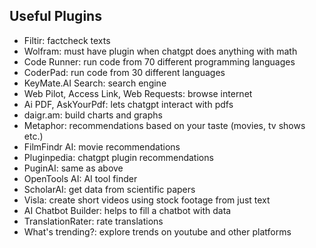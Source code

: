 ## Useful Plugins
- Filtir: factcheck texts
- Wolfram: must have plugin when chatgpt does anything with math
- Code Runner: run code from 70 different programming languages
- CoderPad: run code from 30 different languages
- KeyMate.AI Search: search engine
- Web Pilot, Access Link, Web Requests: browse internet
- Ai PDF, AskYourPdf: lets chatgpt interact with pdfs
- daigr.am: build charts and graphs
- Metaphor: recommendations based on your taste (movies, tv shows etc.)
- FilmFindr AI: movie recommendations
- Pluginpedia: chatgpt plugin recommendations
- PuginAI: same as above
- OpenTools AI: AI tool finder
- ScholarAI: get data from scientific papers
- Visla: create short videos using stock footage from just text
- AI Chatbot Builder: helps to fill a chatbot with data
- TranslationRater: rate translations
- What's trending?: explore trends on youtube and other platforms